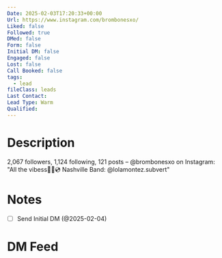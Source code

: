 ```yaml
---
Date: 2025-02-03T17:20:33+00:00
Url: https://www.instagram.com/brombonesxo/
Liked: false
Followed: true
DMed: false
Form: false
Initial DM: false
Engaged: false
Lost: false
Call Booked: false
tags:
  - lead
fileClass: leads
Last Contact: 
Lead Type: Warm
Qualified: 
---
```

# Description
2,067 followers, 1,124 following, 121 posts – @brombonesxo on Instagram: "All the vibess🧪💉💿 Nashville
Band: @lolamontez.subvert"
# Notes
- [ ] Send Initial DM (@2025-02-04)
# DM Feed